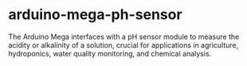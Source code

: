 # arduino-mega-ph-sensor
The Arduino Mega interfaces with a pH sensor module to measure the acidity or alkalinity of a solution, crucial for applications in agriculture, hydroponics, water quality monitoring, and chemical analysis.
